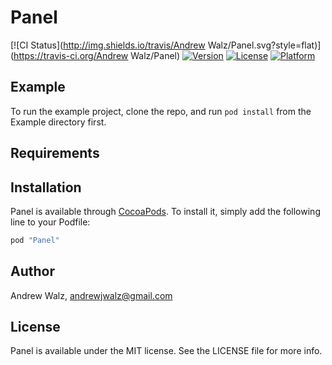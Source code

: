 # Panel

[![CI Status](http://img.shields.io/travis/Andrew Walz/Panel.svg?style=flat)](https://travis-ci.org/Andrew Walz/Panel)
[![Version](https://img.shields.io/cocoapods/v/Panel.svg?style=flat)](http://cocoapods.org/pods/Panel)
[![License](https://img.shields.io/cocoapods/l/Panel.svg?style=flat)](http://cocoapods.org/pods/Panel)
[![Platform](https://img.shields.io/cocoapods/p/Panel.svg?style=flat)](http://cocoapods.org/pods/Panel)

## Example

To run the example project, clone the repo, and run `pod install` from the Example directory first.

## Requirements

## Installation

Panel is available through [CocoaPods](http://cocoapods.org). To install
it, simply add the following line to your Podfile:

```ruby
pod "Panel"
```

## Author

Andrew Walz, andrewjwalz@gmail.com

## License

Panel is available under the MIT license. See the LICENSE file for more info.
